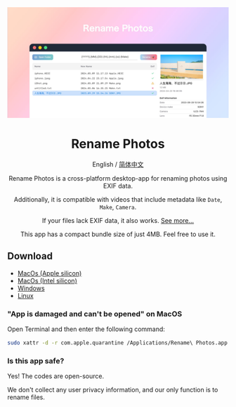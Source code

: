 <div align="center">

<img src="./docs/images/coverview-en.jpg" alt=""/>

<h1>Rename Photos</h1>

English / [简体中文](./README_CN.md)

Rename Photos is a cross-platform desktop-app for renaming photos using EXIF data.

Additionally, it is compatible with videos that include metadata like `Date`, `Make`, `Camera`.

If your files lack EXIF data, it also works. [See more...](https://armantang.fun/rename-photos)

This app has a compact bundle size of just 4MB. Feel free to use it.

</div>

## Download

- [MacOs (Apple silicon)](https://github.com/Arman19941113/rename-photos/releases/download/v0.0.4/Rename.Photos_0.0.4_aarch64.dmg)
- [MacOs (Intel silicon)](https://github.com/Arman19941113/rename-photos/releases/download/v0.0.4/Rename.Photos_0.0.4_x64.dmg)
- [Windows](https://github.com/Arman19941113/rename-photos/releases/download/v0.0.4/Rename.Photos_0.0.4_x64_en-US.msi)
- [Linux](https://github.com/Arman19941113/rename-photos/releases/download/v0.0.4/Rename.Photos_0.0.4_amd64.deb)

### "App is damaged and can't be opened" on MacOS

Open Terminal and then enter the following command:
```bash
sudo xattr -d -r com.apple.quarantine /Applications/Rename\ Photos.app
```
### Is this app safe?

Yes! The codes are open-source.

We don't collect any user privacy information, and our only function is to rename files. 
